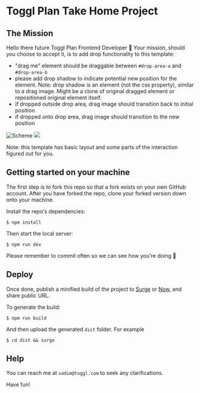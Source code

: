 # Toggl Plan Take Home Project

## The Mission

Hello there future Toggl Plan Frontend Developer 👋 Your mission, should you choose to accept it, is to add drop functionality to this template:

-   "drag me" element should be draggable between `#drop-area-a` and `#drop-area-b`
-   please add drop shadow to indicate potential new position for the element. Note: drop shadow is an element (not the css property), similar to a drag image. Might be a clone of original dragged element or repositioned original element itself.
-   if dropped outside drop area, drag image should transition back to initial position
-   if dropped onto drop area, drag image should transition to the new position

![Scheme](./scheme.png)
![](https://user-images.githubusercontent.com/195229/141466967-6e79df53-8da0-4e33-8967-d3ca10e6b02c.gif)

Note: this template has basic layout and some parts of the interaction figured out for you.

## Getting started on your machine

The first step is to fork this repo so that a fork exists on your own GitHub account. After you have forked the repo, clone your forked version down onto your machine.

Install the repo's dependencies:

```
$ npm install
```

Then start the local server:

```
$ npm run dev
```

Please remember to commit often so we can see how you're doing 🙌

## Deploy

Once done, publish a minified build of the project to [Surge](http://surge.sh) or [Now](https://zeit.co), and share public URL.

To generate the build:

```
$ npm run build
```

And then upload the generated `dist` folder. For example

```
$ cd dist && surge
```

## Help

You can reach me at `vadim@toggl.com` to seek any clarifications.

Have fun!

